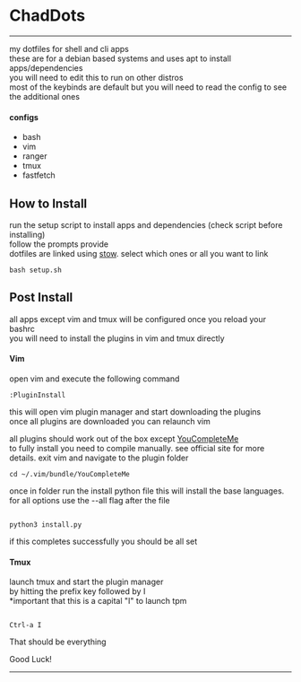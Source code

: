 
# ChadDots

---

my dotfiles for shell and cli apps  
these are for a debian based systems and uses apt to install apps/dependencies  
you will need to edit this to run on other distros  
most of the keybinds are default but you will need to read the config to see the additional ones  

#### configs
- bash
- vim
- ranger
- tmux
- fastfetch

## How to Install
run the setup script to install apps and dependencies (check script before installing)  
follow the prompts provide  
dotfiles are linked using [stow](https://www.gnu.org/software/stow/). select which ones or all you want to link
```
bash setup.sh

```

## Post Install
all apps except vim and tmux will be configured once you reload your bashrc  
you will need to install the plugins in vim and tmux directly  

#### Vim
open vim and execute the following command  
```
:PluginInstall

```
this will open vim plugin manager and start downloading the plugins  
once all plugins are downloaded you can relaunch vim  

all plugins should work out of the box except [YouCompleteMe](https://github.com/ycm-core/YouCompleteMe)  
to fully install you need to compile manually. see official site for more details.
exit vim and navigate to the plugin folder  
```
cd ~/.vim/bundle/YouCompleteMe

```
once in folder run the install python file
this will install the base languages. for all options use the --all flag after the file  
```

python3 install.py

```
if this completes successfully you should be all set  

#### Tmux
launch tmux and start the plugin manager  
by hitting the prefix key followed by I  
*important that this is a capital "I" to launch tpm  
```

Ctrl-a I

```

That should be everything  

Good Luck!


---
